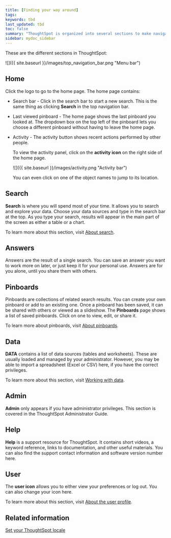 ```yaml
---
title: [Finding your way around]
tags:
keywords: tbd
last_updated: tbd
toc: false
summary: "ThoughtSpot is organized into several sections to make navigation easy. You can reach them by using the menu bar."
sidebar: mydoc_sidebar
---
```

These are the different sections in ThoughtSpot:

![]({{ site.baseurl }}/images/top_navigation_bar.png "Menu bar")


## Home

Click the logo to go to the home page. The home page contains:

-   Search bar - Click in the search bar to start a new search. This is the same thing as clicking **Search** in the top navigation bar.
-   Last viewed pinboard - The home page shows the last pinboard you looked at. The dropdown box on the top left of the pinboard lets you choose a different pinboard without having to leave the home page.
-   Activity - The activity button shows recent actions performed by other people.

    To view the activity panel, click on the **activity icon** on the right side of the home page.

     ![]({{ site.baseurl }}/images/activity.png "Activity bar")

    You can even click on one of the object names to jump to its location.


## Search

**Search** is where you will spend most of your time. It allows you to search and explore your data. Choose your data sources and type in the search bar at the top. As you type your search, results will appear in the main part of the screen as either a table or a chart.

To learn more about this section, visit [About search](/pages/end_user_search/search.html#).

## Answers

Answers are the result of a single search. You can save an answer you want to work more on later, or just keep it for your personal use. Answers are for you alone, until you share them with others.

## Pinboards

Pinboards are collections of related search results. You can create your own pinboard or add to an existing one. Once a pinboard has been saved, it can be shared with others or viewed as a slideshow. The **Pinboards** page shows a list of saved pinboards. Click on one to view, edit, or share it.

To learn more about pinboards, visit [About pinboards](../pinboards/about_pinboards.html).

## Data

**DATA** contains a list of data sources (tables and worksheets). These are usually loaded and managed by your administrator. However, you may be able to import a spreadsheet (Excel or CSV) here, if you have the correct privileges.

To learn more about this section, visit [Working with data](../data_view/data_intro_end_user.html#).

## Admin

**Admin** only appears if you have administrator privileges. This section is covered in the ThoughtSpot Administrator Guide.

## Help

**Help** is a support resource for ThoughtSpot. It contains short videos, a keyword reference, links to documentation, and other useful materials. You can also find the support contact information and software version number here.

## User

The **user icon** allows you to either view your preferences or log out. You can also change your icon here.

To learn more about this section, visit [About the user profile](about_user.html).


## Related information

[Set your ThoughtSpot locale](/end-user/locale.html)  
